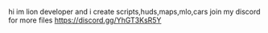 hi im lion developer and i create scripts,huds,maps,mlo,cars
join my discord for more files https://discord.gg/YhGT3KsR5Y
